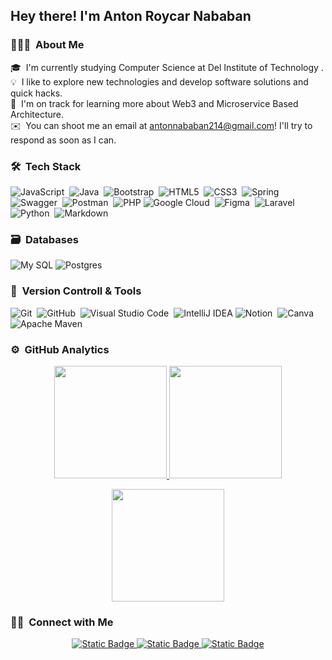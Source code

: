 <h2 align="left">Hey there! I'm Anton Roycar Nababan</h2>

### 👨🏻‍💻 &nbsp;About Me

🎓 &nbsp;I'm currently studying Computer Science at Del Institute of Technology .\
💡 &nbsp;I like to explore new technologies and develop software solutions and quick hacks.\
🌱 &nbsp;I'm on track for learning more about Web3 and Microservice Based Architecture.\
✉️ &nbsp;You can shoot me an email at antonnababan214@gmail.com! I'll try to respond as soon as I can.


### 🛠 &nbsp;Tech Stack

![JavaScript](https://img.shields.io/badge/javascript-%23323330.svg?style=for-the-badge&logo=javascript&logoColor=%23F7DF1E)&nbsp;
![Java](https://img.shields.io/badge/java-%23ED8B00.svg?style=for-the-badge&logo=java&logoColor=white)&nbsp;
![Bootstrap](https://img.shields.io/badge/bootstrap-%23563D7C.svg?style=for-the-badge&logo=bootstrap&logoColor=white)&nbsp;
![HTML5](https://img.shields.io/badge/html5-%23E34F26.svg?style=for-the-badge&logo=html5&logoColor=white)&nbsp;
![CSS3](https://img.shields.io/badge/css3-%231572B6.svg?style=for-the-badge&logo=css3&logoColor=white)&nbsp;
![Spring](https://img.shields.io/badge/spring-%236DB33F.svg?style=for-the-badge&logo=spring&logoColor=white)&nbsp;
![Swagger](https://img.shields.io/badge/-Swagger-%23Clojure?style=for-the-badge&logo=swagger&logoColor=white)&nbsp;
![Postman](https://img.shields.io/badge/Postman-FF6C37?style=for-the-badge&logo=postman&logoColor=white)&nbsp;
![PHP](https://img.shields.io/badge/-php-2335495e?style=for-the-badge&logo=PHP&logoColor=234FC08D)
![Google Cloud](https://img.shields.io/badge/GoogleCloud-%234285F4.svg?style=for-the-badge&logo=google-cloud&logoColor=white)&nbsp;
![Figma](https://img.shields.io/badge/figma-%23F24E1E.svg?style=for-the-badge&logo=figma&logoColor=white)&nbsp;
![Laravel](https://img.shields.io/badge/-laravel-23323330?style=for-the-badge&logo=laravel&logoColor=23323330)
![Python](https://img.shields.io/badge/python-3670A0?style=for-the-badge&logo=python&logoColor=ffdd54)&nbsp;
![Markdown](https://img.shields.io/badge/markdown-%23000000.svg?style=for-the-badge&logo=markdown&logoColor=white)&nbsp;

### 🗃 &nbsp;Databases
![My SQL](https://img.shields.io/badge/-mysql-23316192?style=for-the-badge&logo=MySQL&logoColor=white)
![Postgres](https://img.shields.io/badge/postgres-%23316192.svg?style=for-the-badge&logo=postgresql&logoColor=white)&nbsp;


### 🧰 &nbsp;Version Controll & Tools 

![Git](https://img.shields.io/badge/git-%23F05033.svg?style=for-the-badge&logo=git&logoColor=white)&nbsp;
![GitHub](https://img.shields.io/badge/github-%23121011.svg?style=for-the-badge&logo=github&logoColor=white)&nbsp;
![Visual Studio Code](https://img.shields.io/badge/Visual%20Studio%20Code-0078d7.svg?style=for-the-badge&logo=visual-studio-code&logoColor=white)&nbsp;
![IntelliJ IDEA](https://img.shields.io/badge/-intelij%20idea-FE7A16?style=for-the-badge&logo=IntelliJ%20IDEA&logoColor=white)
![Notion](https://img.shields.io/badge/Notion-%23000000.svg?style=for-the-badge&logo=notion&logoColor=white)&nbsp;
![Canva](https://img.shields.io/badge/Canva-%2300C4CC.svg?style=for-the-badge&logo=Canva&logoColor=white)&nbsp;
![Apache Maven](https://img.shields.io/badge/Apache%20Maven-C71A36?style=for-the-badge&logo=Apache%20Maven&logoColor=white)&nbsp;

### ⚙️ &nbsp;GitHub Analytics

<p align="center">
  <a href="https://github.com/11S20025">
    <img height="180em" src="https://github-readme-stats-eight-theta.vercel.app/api?username=11S20025&show_icons=true&theme=algolia&include_all_commits=true&count_private=true"/>
  </a>
  <a href="https://github.com/11S20025">
    <img height="180em" src="https://github-readme-stats-eight-theta.vercel.app/api/top-langs/?username=11S20025&layout=compact&langs_count=8&theme=algolia"/>
  </a>
</p>

<p align="center">
  <img height="180em" src="https://github-readme-streak-stats.herokuapp.com/?user=11S20025&theme=dark&hide_border=true"/>
</p>

### 🤝🏻 &nbsp;Connect with Me

<p align="center">
<a href="https://www.linkedin.com/in/antonroycarnababan"><img alt="Static Badge" src="https://img.shields.io/badge/-Anton%20Roycar%20Nababan-0077B5?style=flat&logo=Linkedin&logoColor=white">
</a>
<a href="mailto:antonnababan214@gmail.com"><img alt="Static Badge" src="https://img.shields.io/badge/-Anton%20Roycar%20Nababan-D14836?style=flat&logo=Gmail&logoColor=white">
</a>
<a href="https://www.instagram.com/antonroycar/"><img alt="Static Badge" src="https://img.shields.io/badge/-Anton%20Roycar%20Nababan-E4405F?style=flat&logo=Instagram&logoColor=white">
</a>
</p>

